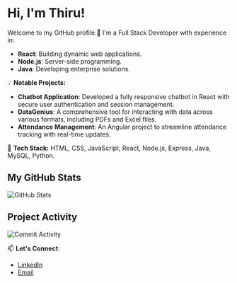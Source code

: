 # Hi, I'm Thiru!

Welcome to my GitHub profile.🚀 I'm a Full Stack Developer with experience in:

- **React**: Building dynamic web applications.
- **Node.js**: Server-side programming.
- **Java**: Developing enterprise solutions.

💡 **Notable Projects:**
- **Chatbot Application**: Developed a fully responsive chatbot in React with secure user authentication and session management.
- **DataGenius**: A comprehensive tool for interacting with data across various formats, including PDFs and Excel files.
- **Attendance Management**: An Angular project to streamline attendance tracking with real-time updates.

🔧 **Tech Stack:** HTML, CSS, JavaScript, React, Node.js, Express, Java, MySQL, Python.


## My GitHub Stats

![GitHub Stats](https://github-readme-stats.vercel.app/api?username=Thiru110&show_icons=true&count_private=true&hide_title=true&theme=dark)

## Project Activity

![Commit Activity](https://img.shields.io/badge/https%3A%2F%2Fimg.shields.io%2Fgithub%2Fcommit-activity%2Fm%2FThiru110%2FTHH_Current)


📫 **Let's Connect**:
- [LinkedIn](https://www.linkedin.com/in/your-profile)
- [Email](mailto:your.email@example.com)
